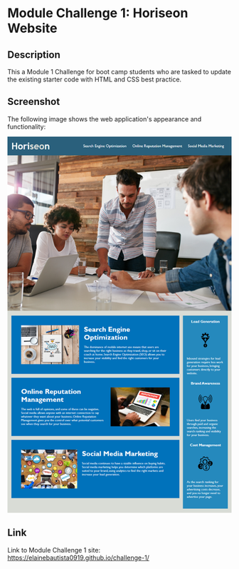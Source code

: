 # Module Challenge 1: Horiseon Website

## Description

This a Module 1 Challenge for boot camp students who are tasked to update the existing starter code with HTML and CSS best practice. 

## Screenshot

The following image shows the web application's appearance and functionality:

![The Horiseon webpage includes a navigation bar, a header image, and cards with text and images at the bottom of the page.](./sample/01-html-css-git-homework-demo.png)

## Link
Link to Module Challenge 1 site: https://elainebautista0919.github.io/challenge-1/
